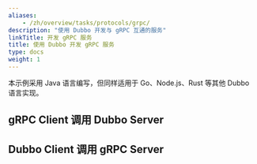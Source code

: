 ```yaml
---
aliases:
    - /zh/overview/tasks/protocols/grpc/
description: "使用 Dubbo 开发与 gRPC 互通的服务"
linkTitle: 开发 gRPC 服务
title: 使用 Dubbo 开发 gRPC 服务
type: docs
weight: 1
---
```


本示例采用 Java 语言编写，但同样适用于 Go、Node.js、Rust 等其他 Dubbo 语言实现。

## gRPC Client 调用 Dubbo Server

## Dubbo Client 调用 gRPC Server

